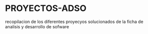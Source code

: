 # PROYECTOS-ADSO
recopilacion de los diferentes proyecyos solucionados de la ficha de analisis y desarrollo de sofware
